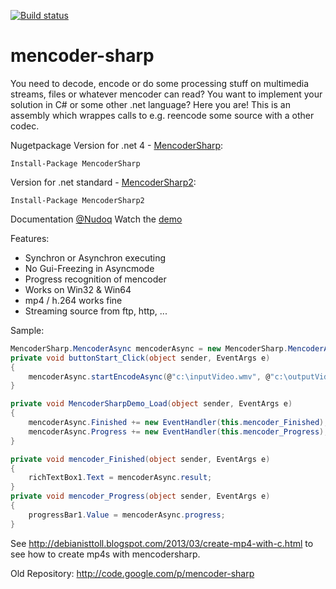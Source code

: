 [![Build status](https://ci.appveyor.com/api/projects/status/xmx1t9ieuxqjeeh8?svg=true)](https://ci.appveyor.com/project/stesee/mencoder-sharp)


# mencoder-sharp
You need to decode, encode or do some processing stuff on multimedia streams, files or whatever mencoder can read? You want to implement your solution in C# or some other .net language? Here you are! This is an assembly which wrappes calls to e.g. reencode some source with a other codec. 

Nugetpackage
Version for .net 4 - [MencoderSharp](https://www.nuget.org/packages/MencoderSharp/): 
```
Install-Package MencoderSharp
```
Version for .net standard - [MencoderSharp2](https://www.nuget.org/packages/MencoderSharp2/): 
```
Install-Package MencoderSharp2
```
Documentation [@Nudoq](http://www.nudoq.org/#!/Packages/MencoderSharp/MencoderSharp/Mencoder/M/encodeToMp4)
Watch the [demo](https://github.com/stesee/mencoder-sharp/releases/download/untagged-526dd962a0a4c202b73a/MencoderSharpDemo.wmv)

Features:
* Synchron or Asynchron executing 
* No Gui-Freezing in Asyncmode 
* Progress recognition of mencoder 
* Works on Win32 & Win64  
* mp4 / h.264 works fine 
* Streaming source from ftp, http, ... 


Sample: 
```C#
MencoderSharp.MencoderAsync mencoderAsync = new MencoderSharp.MencoderAsync();
private void buttonStart_Click(object sender, EventArgs e)
{
    mencoderAsync.startEncodeAsync(@"c:\inputVideo.wmv", @"c:\outputVideo.mp4");
}

private void MencoderSharpDemo_Load(object sender, EventArgs e)
{
    mencoderAsync.Finished += new EventHandler(this.mencoder_Finished);
    mencoderAsync.Progress += new EventHandler(this.mencoder_Progress);
}

private void mencoder_Finished(object sender, EventArgs e)
{
    richTextBox1.Text = mencoderAsync.result;
}
private void mencoder_Progress(object sender, EventArgs e)
{
    progressBar1.Value = mencoderAsync.progress;
}    
```
See http://debianisttoll.blogspot.com/2013/03/create-mp4-with-c.html to see how to create mp4s with mencodersharp. 

Old Repository: http://code.google.com/p/mencoder-sharp
